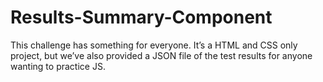 # Results-Summary-Component
This challenge has something for everyone. It’s a HTML and CSS only project, but we’ve also provided a JSON file of the test results for anyone wanting to practice JS.
